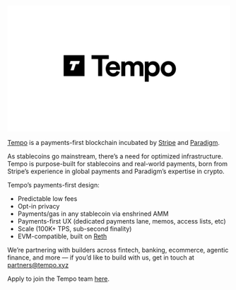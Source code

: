![](../assets/tempo-banner.png)

[Tempo](https://tempo.xyz) is a payments-first blockchain incubated by [Stripe](https://stripe.com) and [Paradigm](https://paradigm.xyz).

As stablecoins go mainstream, there’s a need for optimized infrastructure. Tempo is purpose-built for stablecoins and real-world payments, born from Stripe’s experience in global payments and Paradigm’s expertise in crypto.

Tempo’s payments-first design:
- Predictable low fees
- Opt-in privacy
- Payments/gas in any stablecoin via enshrined AMM
- Payments-first UX (dedicated payments lane, memos, access lists, etc)
- Scale (100K+ TPS, sub-second finality)
- EVM-compatible, built on [Reth](https://github.com/paradigmxyz/reth)

We’re partnering with builders across fintech, banking, ecommerce, agentic finance, and more — if you’d like to build with us, get in touch at partners@tempo.xyz

Apply to join the Tempo team [here](https://jobs.ashbyhq.com/tempo-xyz).
